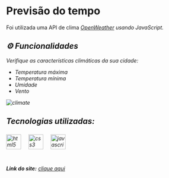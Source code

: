 # Previsão do tempo
Foi utilizada uma API de clima <i>[OpenWeather](https://openweathermap.org/current) usando JavaScript. <br> 

## ⚙ Funcionalidades 
Verifique as características climáticas da sua cidade:
 <ul>
    <li>Temperatura máxima</li>
    <li>Temperatura mínima</li>
    <li>Umidade</li>
    <li>Vento</li>
 </ul>

 ![climate](https://github.com/sara-lnas/climate/assets/123497334/85d09cd5-0796-4ee7-91d0-02fc24135f43)
 
## Tecnologias utilizadas:<br>
###
 
<div align="left">
<img src="https://cdn.jsdelivr.net/gh/devicons/devicon/icons/html5/html5-original.svg" height="40" alt="html5 logo"  />
<img width="12" />
<img src="https://cdn.jsdelivr.net/gh/devicons/devicon/icons/css3/css3-original.svg" height="40" alt="css3 logo"  />
<img width="12" />
<img src="https://cdn.jsdelivr.net/gh/devicons/devicon/icons/javascript/javascript-original.svg" height="40" alt="javascript logo"  />
<img width="12" />
</div>
<br>
 
 ###

**Link do site:** <i>[clique aqui](https://sara-lnas.github.io/BMI-calculation/) <br>

